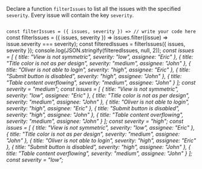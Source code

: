 Declare a function `filterIssues`
to list all the issues with the specified `severity`.
Every issue will contain the key `severity`.

<codeblock language="javascript" type="exercise" testMode="multipleInput">
<code>
const filterIssues = ({ issues, severity }) => // write your code here
</code>

<solution>
const filterIssues = ({ issues, severity }) => issues.filter((issue) => issue.severity === severity);
</solution>

<testcases>
<caller>
const filteredIssues = filterIssues({ issues, severity });
console.log(JSON.stringify(filteredIssues, null, 2));
</caller>
<testcase>
<i>
const issues = [
  {
    title: "View is not symmetric",
    severity: "low",
    assignee: "Eric"
  },
  {
    title: "Title color is not as per design",
    severity: "medium",
    assignee: "John"
  },
  {
    title: "Oliver is not able to login",
    severity: "high",
    assignee: "Eric"
  },
  {
    title: "Submit button is disabled",
    severity: "high",
    assignee: "John"
  },
  {
    title: "Table content overflowing",
    severity: "medium",
    assignee: "John"
  }
];
const severity = "medium";
</i>
</testcase>
<testcase>
<i>
const issues = [
  {
    title: "View is not symmetric",
    severity: "low",
    assignee: "Eric"
  },
  {
    title: "Title color is not as per design",
    severity: "medium",
    assignee: "John"
  },
  {
    title: "Oliver is not able to login",
    severity: "high",
    assignee: "Eric"
  },
  {
    title: "Submit button is disabled",
    severity: "high",
    assignee: "John"
  },
  {
    title: "Table content overflowing",
    severity: "medium",
    assignee: "John"
  }
];
const severity = "high";
</i>
</testcase>
<testcase>
<i>
const issues = [
  {
    title: "View is not symmetric",
    severity: "low",
    assignee: "Eric"
  },
  {
    title: "Title color is not as per design",
    severity: "medium",
    assignee: "John"
  },
  {
    title: "Oliver is not able to login",
    severity: "high",
    assignee: "Eric"
  },
  {
    title: "Submit button is disabled",
    severity: "high",
    assignee: "John"
  },
  {
    title: "Table content overflowing",
    severity: "medium",
    assignee: "John"
  }
];
const severity = "low";
</i>
</testcase>
</testcases>
</codeblock>